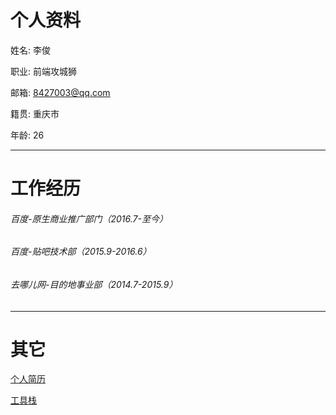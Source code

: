 # 个人资料

姓名: 李俊

职业: 前端攻城狮

邮箱: 8427003@qq.com

籍贯: 重庆市

年龄: 26

---

# 工作经历

###### 百度-原生商业推广部门（2016.7-至今）

###### 百度-贴吧技术部（2015.9-2016.6）

###### 去哪儿网-目的地事业部（2014.7-2015.9）

---

# 其它

[个人简历](https://www.css3.io/resume.html)

[工具栈](https://www.css3.io/resume.html)